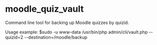# moodle_quiz_vault

Command line tool for backing up Moodle quizzes by quizid.

Usage example:
$sudo -u www-data /usr/bin/php admin/cli/vault.php --quizid=2 --destination=/moodle/backup
